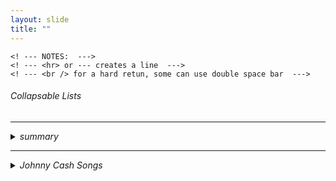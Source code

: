 ```yaml
---
layout: slide
title: "" 
---
```

    <! --- NOTES:  --->
    <! --- <hr> or --- creates a line  --->
    <! --- <br /> for a hard retun, some can use double space bar  --->
    
<H6>Collapsable Lists<H6>
    
<hr />
<details>
  <summary>
    summary
    </summary>
  
  * details 1 <br />
  
  * details 2 <br />
  
  * details 3 <br />
  
  * details 4 <br />
</details>

<hr />
<details>
  <summary>
    Johnny Cash Songs
    </summary>
  
      * Ring of Fire  <br />
  
      * Folsom Prison  <br />
  
      * I Got Stripes  <br />
  
  </details>
    

